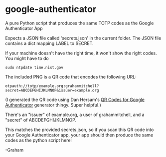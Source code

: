 # google-authenticator
A pure Python script that produces the same TOTP codes as the Google Authenticator App

Expects a JSON file called 'secrets.json' in the current folder. The JSON file contains a dict mapping LABEL to SECRET.

If your machine doesn't have the right time, it won't show the right codes. You might have to do

    sudo ntpdate time.nist.gov

The included PNG is a QR code that encodes the following URL:

    otpauth://totp/example.org:grahammitchell?secret=ABCDEFGHIJKLMNOP&issuer=example.org

(I generated the QR code using Dan Hersam's [QR Codes for Google Authenticator](https://dan.hersam.com/tools/gen-qr-code.html) generator thingy. Super helpful.)

There's an "issuer" of example.org, a user of grahammitchell, and a "secret" of ABCDEFGHIJKLMNOP.

This matches the provided secrets.json, so if you scan this QR code into your Google Authenticator app, your app should then produce the same codes as the python script here!

-Graham

